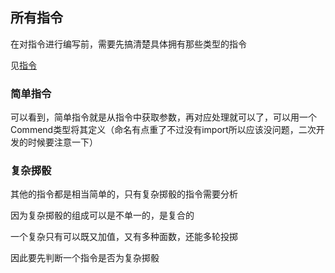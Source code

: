 ## 所有指令

在对指令进行编写前，需要先搞清楚具体拥有那些类型的指令

见[指令](指令.md)

### 简单指令

可以看到，简单指令就是从指令中获取参数，再对应处理就可以了，可以用一个Commend类型将其定义（命名有点重了不过没有import所以应该没问题，二次开发的时候要注意一下）

### 复杂掷骰

其他的指令都是相当简单的，只有复杂掷骰的指令需要分析

因为复杂掷骰的组成可以是不单一的，是复合的

一个复杂只有可以既又加值，又有多种面数，还能多轮投掷

因此要先判断一个指令是否为复杂掷骰








